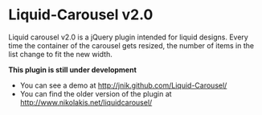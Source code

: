 Liquid-Carousel v2.0
====================

Liquid carousel v2.0 is a jQuery plugin intended for liquid designs. Every time the container of the carousel gets resized, the number of items in the list change to fit the new width.

**This plugin is still under development**

- You can see a demo at http://jnik.github.com/Liquid-Carousel/
- You can find the older version of the plugin at http://www.nikolakis.net/liquidcarousel/
